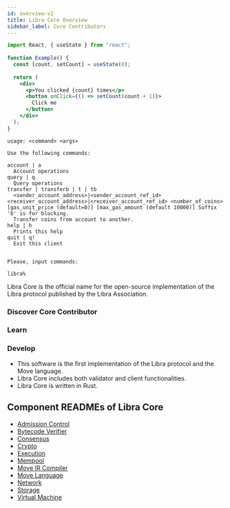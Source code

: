 ```yaml
---
id: overview-v2
title: Libra Core Overview
sidebar_label: Core Contributors
---
```


```jsx
import React, { useState } from "react";
   
function Example() {
  const [count, setCount] = useState(0);
   
  return (
    <div>
      <p>You clicked {count} times</p>
      <button onClick={() => setCount(count + 1)}>
        Click me
      </button>
    </div>
  );
}
```

```
usage: <command> <args>

Use the following commands:

account | a
  Account operations
query | q
  Query operations
transfer | transferb | t | tb
  <sender_account_address>|<sender_account_ref_id> <receiver_account_address>|<receiver_account_ref_id> <number_of_coins> [gas_unit_price (default=0)] [max_gas_amount (default 10000)] Suffix 'b' is for blocking.
  Transfer coins from account to another.
help | h
  Prints this help
quit | q!
  Exit this client


Please, input commands:

libra%
```

Libra Core is the official name for the open-source implementation of the Libra protocol published by the Libra Association.

### Discover Core Contributor

<CardsWrapper>
  <ColorCard 
    color="purpleDark"
    icon="img/four-squares-temp.png"
    to="#"
    title="Send a test transaction"
  />
  <ColorCard 
    color="purpleLight"
    icon="img/four-squares-temp.png"
    to="#"
    title="Run a client"
  />
  <ColorCard 
    color="aqua"
    icon="img/four-squares-temp.png"
    to="#"
    title="Query the Libra blockchain"
  />
</CardsWrapper>

### Learn

<CardsWrapper>
  <OverlayCard 
    description="I want to understand nodes"
    icon="img/docs/node.svg" 
    title="Nodes" 
    to="#"
  />
  <OverlayCard 
    description="How do transactions work?"
    icon="img/four-squares-temp.png" 
    title="Transactions" 
    to="#"
  />
  <OverlayCard 
    description="What does a Libra account look like?"
    icon="img/wallet-app.svg" 
    title="Accounts" 
    to="#"
  />
</CardsWrapper>

### Develop

<CardsWrapper>
  <SimpleCard
    icon="img/four-squares-temp.png"
    title="Read me the core specifications"
    to="#"
  />
  <SimpleCard
    icon="img/four-squares-temp.png"
    title="Using the client SDK"
    to="#"
  />
  <SimpleCard
    icon="img/core-contributors.svg"
    title="Show me the developer APIs"
    to="#"
  />
</CardsWrapper>


* This software is the first implementation of the Libra protocol and the Move language.
* Libra Core includes both validator and client functionalities.
* Libra Core is written in Rust.

## Component READMEs of Libra Core

* [Admission Control](crates/admission-control.md)
* [Bytecode Verifier](crates/bytecode-verifier.md)
* [Consensus](crates/consensus.md)
* [Crypto](crates/crypto.md)
* [Execution](crates/execution.md)
* [Mempool](crates/mempool.md)
* [Move IR Compiler](crates/ir-to-bytecode.md)
* [Move Language](crates/move-language.md)
* [Network](crates/network.md)
* [Storage](crates/storage.md)
* [Virtual Machine](crates/vm.md)
